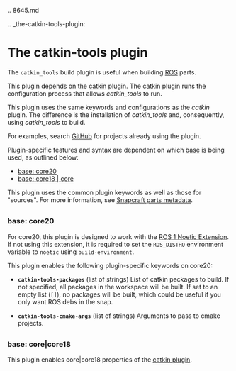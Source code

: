 .. 8645.md

.. _the-catkin-tools-plugin:

# The catkin-tools plugin

The `catkin_tools` build plugin is useful when building [ROS](http://www.ros.org/) parts.

This plugin depends on the [catkin](the-catkin-plugin.md) plugin. The catkin plugin runs the configuration process that allows *catkin_tools* to run.

This plugin uses the same keywords and configurations as the *catkin* plugin. The difference is the installation of *catkin_tools* and, consequently, using *catkin_tools* to build.

For examples, search [GitHub](https://github.com/search?q=path%3Asnapcraft.yaml+%22plugin%3A+catkin-tools%22&type=Code) for projects already using the plugin.


Plugin-specific features and syntax are dependent on which [base](base-snaps.md) is being used, as outlined below:

- [base: core20](#the-catkin-tools-plugin-heading--core20)
- [base: core18 | core](#the-catkin-tools-plugin-heading--core18)

This plugin uses the common plugin keywords as well as those for "sources". For more information, see [Snapcraft parts metadata](snapcraft-parts-metadata.md).

## <h3 id='the-catkin-tools-plugin-heading--core20'>base: core20</h3>

For core20, this plugin is designed to work with the [ROS 1 Noetic Extension](the-ros-1-noetic-extension.md).  If not using this extension, it is required to set the `ROS_DISTRO` environment variable to `noetic` using `build-environment`.

This plugin enables the following plugin-specific keywords on core20:

- **`catkin-tools-packages`** (list of strings)
List of catkin packages to build. If not specified, all packages in the
workspace will be built. If set to an empty list (`[]`), no packages will
be built, which could be useful if you only want ROS debs in the snap.

- **`catkin-tools-cmake-args`** (list of strings)
Arguments to pass to cmake projects.

## <h3 id='the-catkin-tools-plugin-heading--core18'>base: core|core18</h3>

This plugin enables core|core18 properties of the [catkin plugin](/t/the-catkin-plugin/8644#the-catkin-tools-plugin-heading--core18).